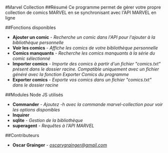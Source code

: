 #Marvel Collection
##Résumé
Ce programme permet de gérer votre propre collection de comics MARVEL en se synchronisant avec l'API MARVEL en ligne

##Fonctions disponibles
* **Ajouter un comic** - *Recherche un comic dans l'API pour l'ajouter à la bibliothèque personnelle*
* **Voir les comics** - *Affiche les comics de votre bibliothèque personnelle*
* **Comics manquants** - *Recherche les comics manquants à la série du comic sélectionné*
* **Importer comics** - *Importe des comics à partir d'un fichier "comics.txt" présent dans le dossier racine. Compatible uniquement avec un fichier généré avec la fonction Exporter Comics du programme*
* **Exporter comics** - *Exporte vos comics dans un fichier "comics.txt" dans le dossier racine*

##Modules Node JS utilisés
* **Commander** - *Ajoutez -h avec la commande marvel-collection pour voir les options disponibles*
* **Inquirer**
* **sqlite** - *Gestion de la bibliothèque*
* **superagent** - *Requêtes à l'API MARVEL*

##Contributeurs
* **Oscar Grainger** - *oscarvgrainger@gmail.com*
